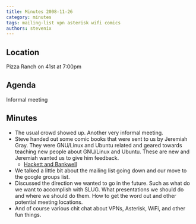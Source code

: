```yaml
---
title: Minutes 2008-11-26
category: minutes
tags: mailing-list vpn asterisk wifi comics
authors: stevenix
---
```


## Location

Pizza Ranch on 41st at 7:00pm

## Agenda

Informal meeting

## Minutes

* The usual crowd showed up. Another very informal meeting.
* Steve handed out some comic books that were sent to us by Jeremiah
  Gray. They were GNU/Linux and Ubuntu related and geared towards
  teaching new people about GNU/Linux and Ubuntu. These are new and
  Jeremiah wanted us to give him feedback.
  * [Hackett and Bankwell](http://www.hackettandbankwell.com/)
* We talked a little bit about the mailing list going down and our
  move to the google groups list.
* Discussed the direction we wanted to go in the future. Such as what
  do we want to accomplish with SLUG. What presentations we should do
  and where we should do them. How to get the word out and other
  potential meeting locations.
* And of course various chit chat about VPNs, Asterisk, WiFi, and
  other fun things.
